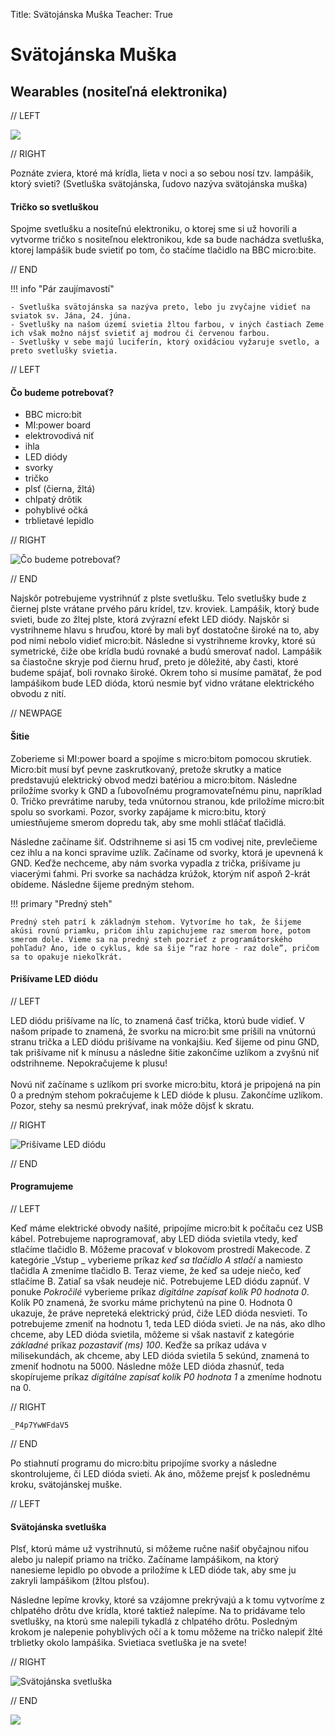 Title:   	Svätojánska Muška
Teacher:	True

# Svätojánska Muška
## 	Wearables (nositeľná elektronika)

// LEFT

![](images/09_final.jpg)

// RIGHT

Poznáte zviera, ktoré má krídla, lieta v noci a so sebou nosí tzv. lampášik, ktorý svieti? (Svetluška svätojánska, ľudovo nazýva svätojánska muška)

#### Tričko so svetluškou

Spojme svetlušku a nositeľnú elektroniku, o ktorej sme si už hovorili a vytvorme tričko s nositeľnou elektronikou, kde sa bude nachádza svetluška, ktorej lampášik bude svietiť po tom, čo stačíme tlačidlo na BBC micro:bite.

// END

!!! info "Pár zaujímavostí"

	- Svetluška svätojánska sa nazýva preto, lebo ju zvyčajne vidieť na sviatok sv. Jána, 24. júna.
	- Svetlušky na našom území svietia žltou farbou, v iných častiach Zeme ich však možno nájsť svietiť aj modrou či červenou farbou.
	- Svetlušky v sebe majú luciferín, ktorý oxidáciou vyžaruje svetlo, a preto svetlušky svietia.



// LEFT

#### Čo budeme potrebovať?

*   BBC micro:bit
*   MI:power board
*   elektrovodivá niť
*   ihla
*   LED diódy
*   svorky
*   tričko
*   plsť (čierna, žltá)
*   chlpatý drôtik
*   pohyblivé očká
*   trblietavé lepidlo

// RIGHT

![Čo budeme potrebovať?](images/04_uvod.jpg)

// END

Najskôr potrebujeme vystrihnúť z plste svetlušku. Telo svetlušky bude z čiernej plste vrátane prvého páru krídel, tzv. kroviek. Lampášik, ktorý bude svieti, bude zo žltej plste, ktorá zvýrazní efekt LED diódy. Najskôr si vystrihneme hlavu s hruďou, ktoré by mali byť dostatočne široké na to, aby pod nimi nebolo vidieť micro:bit. Následne si vystrihneme krovky, ktoré sú symetrické, čiže obe krídla budú rovnaké a budú smerovať nadol. Lampášik sa čiastočne skryje pod čiernu hruď, preto je dôležité, aby časti, ktoré budeme spájať, boli rovnako široké. Okrem toho si musíme pamätať, že pod lampášikom bude LED dióda, ktorú nesmie byť vidno vrátane elektrického obvodu z nití.

// NEWPAGE

#### Šitie

Zoberieme si MI:power board a spojíme s micro:bitom pomocou skrutiek. Micro:bit musí byť pevne zaskrutkovaný, pretože skrutky a matice predstavujú elektrický obvod medzi batériou a micro:bitom. Následne priložíme svorky k GND a ľubovoľnému programovateľnému pinu, napríklad 0. Tričko prevrátime naruby, teda vnútornou stranou, kde priložíme micro:bit spolu so svorkami. Pozor, svorky zapájame k micro:bitu, ktorý umiestňujeme smerom dopredu tak, aby sme mohli stláčať tlačidlá.

Následne začíname šiť. Odstrihneme si asi 15 cm vodivej nite, prevlečieme cez ihlu a na konci spravíme uzlík. Začíname od svorky, ktorá je upevnená k GND. Keďže nechceme, aby nám svorka vypadla z trička, prišívame ju viacerými ťahmi. Pri svorke sa nachádza krúžok, ktorým niť aspoň 2-krát obídeme. Následne šijeme predným stehom.

!!! primary "Predný steh"

	Predný steh patrí k základným stehom. Vytvoríme ho tak, že šijeme akúsi rovnú priamku, pričom ihlu zapichujeme raz smerom hore, potom smerom dole. Vieme sa na predný steh pozrieť z programátorského pohľadu? Áno, ide o cyklus, kde sa šije “raz hore - raz dole”, pričom sa to opakuje niekoľkrát.

#### Prišívame LED diódu

// LEFT

LED diódu prišívame na líc, to znamená časť trička, ktorú bude vidieť. V našom prípade to znamená, že svorku na micro:bit sme prišili na vnútornú stranu trička a LED diódu prišívame na vonkajšiu. Keď šijeme od pinu GND, tak prišívame niť k mínusu a následne šitie zakončíme uzlíkom a zvyšnú niť odstrihneme. Nepokračujeme k plusu! \
 \
Novú niť začíname s uzlíkom pri svorke micro:bitu, ktorá je pripojená na pin 0 a predným stehom pokračujeme k LED dióde k plusu. Zakončíme uzlíkom. Pozor, stehy sa nesmú prekrývať, inak môže dôjsť k skratu.

// RIGHT

![Prišívame LED diódu](images/07_lic.jpg)

// END

#### Programujeme

// LEFT

Keď máme elektrické obvody našité, pripojíme micro:bit k počítaču cez USB kábel. Potrebujeme naprogramovať, aby LED dióda svietila vtedy, keď stlačíme tlačidlo B. Môžeme pracovať v blokovom prostredí Makecode. Z kategórie _Vstup _ vyberieme príkaz _keď sa tlačidlo A stlačí_ a namiesto tlačidla A zmeníme tlačidlo B. Teraz vieme, že keď sa udeje niečo, keď stlačíme B. Zatiaľ sa však neudeje nič. Potrebujeme LED diódu zapnúť. V ponuke _Pokročilé_ vyberieme príkaz _digitálne zapísať kolík P0 hodnota 0_. Kolík P0 znamená, že svorku máme prichytenú na pine 0. Hodnota 0 ukazuje, že práve nepreteká elektrický prúd, čiže LED dióda nesvieti. To potrebujeme zmeniť na hodnotu 1, teda LED dióda svieti. Je na nás, ako dlho chceme, aby LED dióda svietila, môžeme si však nastaviť z kategórie _základné_ príkaz _pozastaviť (ms) 100_. Keďže sa príkaz udáva v milisekundách, ak chceme, aby LED dióda svietila 5 sekúnd, znamená to zmeniť hodnotu na 5000. Následne môže LED dióda zhasnúť, teda skopírujeme príkaz _digitálne zapísať kolík P0 hodnota 1_ a zmeníme hodnotu na 0.

// RIGHT

```makecode
_P4p7YwWFdaV5
```

// END

Po stiahnutí programu do micro:bitu pripojíme svorky a následne skontrolujeme, či LED dióda svieti. Ak áno, môžeme prejsť k poslednému kroku, svätojánskej muške.

// LEFT

#### Svätojánska svetluška

Plsť, ktorú máme už vystrihnutú, si môžeme ručne našiť obyčajnou niťou alebo ju nalepiť priamo na tričko. Začíname lampášikom, na ktorý nanesieme lepidlo po obvode a priložíme k LED dióde tak, aby sme ju zakryli lampášikom (žltou plsťou). 

Následne lepíme krovky, ktoré sa vzájomne prekrývajú a k tomu vytvoríme z chlpatého drôtu dve krídla, ktoré taktiež nalepíme. Na to pridávame telo svetlušky, na ktorú sme nalepili tykadlá z chlpatého drôtu. Posledným krokom je nalepenie pohyblivých očí a k tomu môžeme na tričko nalepiť žlté trblietky okolo lampášika. Svietiaca svetluška je na svete!

// RIGHT

![Svätojánska svetluška](images/08_lampasik.jpg)

// END

![](images/09_final.jpg)
